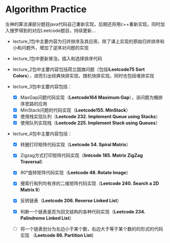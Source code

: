 # Algorithm Practice



左神的算法课部分题目java代码自己重新实现，后期还将用c++重新实现，同时加入搜罗得到的对应Leetcode题目，持续更新...

* lecture_1包中主要内容为归并排序及其应用，除了课上实现的原始归并排序和小和问题外，增加了逆序对问题的实现
* lecture_1包中更新冒泡，插入和选择排序代码
* lecture_2包中主要内容包括荷兰国旗问题（包括l**Leetcode75 Sort Colors**），进而引出经典快排实现，随机快排实现。同时也包括堆排实现
* lecture_3包中主要内容包括：

  - [x] MaxGap问题代码实现（**Leetcode164 Maximum Gap**），该问题为桶排序思路的应用
  - [x] MinStack问题的代码实现（**Leetcode155. MinStack**）
  - [x] 使用栈实现队列（**Leetcode 232. Implement Queue using Stacks**）
  - [x] 使用队列实现栈（**Leetcode 225. Implement Stack using Queues**）
* lecture_4包中主要内容包括：
  - [x] 转圈打印矩阵代码实现（**Leetcode 54. Spiral Matrix**）
  - [x] Zigzag方式打印矩阵代码实现（**lintcode 185. Matrix ZigZag Traversal**）
  - [x] 90°旋转矩阵代码实现（**Leetcode 48. Rotate Image**）
  - [x] 搜索行和列均有序的二维矩阵代码实现（**Leetcode 240. Search a 2D Matrix II**）
  - [x] 反转链表（**Leetcode 206. Reverse Linked List**）
  - [x] 判断一个链表是否为回文结构的各种代码实现（**Leetcode 234. Palindrome Linked List**）
  - [ ] 将一个链表划分为左边小于某个数，右边大于等于某个数的的形式的代码实现 （**Leetcode 86. Partition List**)

